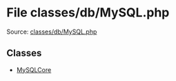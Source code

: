 File classes/db/MySQL.php
=========

Source: [classes/db/MySQL.php](https://github.com/PrestaShop/PrestaShop/blob/1.6.0.7/classes/db/MySQL.php)


Classes
-------

* [MySQLCore](class.MySQLCore.md)

